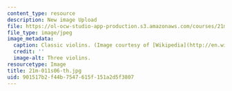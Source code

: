 ```yaml
---
content_type: resource
description: New image Upload
file: https://ol-ocw-studio-app-production.s3.amazonaws.com/courses/21m-011-introduction-to-western-music-spring-2006/901517b2f44b7547615f151a2d5f3807_21m-011s06-th.jpg
file_type: image/jpeg
image_metadata:
  caption: Classic violins. (Image courtesy of [Wikipedia](http://en.wikipedia.org/wiki/Main_Page).)
  credit: ''
  image-alt: Three violins.
resourcetype: Image
title: 21m-011s06-th.jpg
uid: 901517b2-f44b-7547-615f-151a2d5f3807
---
```

